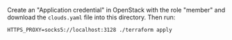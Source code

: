 Create an "Application credential" in OpenStack with the role "member" and download the `clouds.yaml` file into this directory.
Then run:

```
HTTPS_PROXY=socks5://localhost:3128 ./terraform apply
```
